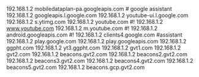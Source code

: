 192.168.1.2 mobiledataplan-pa.googleapis.com # google assistant
192.168.1.2 googleapis.l.google.com
192.168.1.2 youtube-ui.l.google.com
192.168.1.2 s.ytimg.com
192.168.1.2 youtube.com
#! 192.168.1.2 www.youtube.com
192.168.1.2 m.youtube.com
#! 192.168.1.2 android.googleapis.com
#! 192.168.1.2 clients4.google.com #assistant
192.168.1.2 play.google.com
192.168.1.2 play.googleapis.com
192.168.1.2 ggpht.com
192.168.1.2 yt3.ggpht.com
192.168.1.2 gvt1.com
192.168.1.2 gvt2.com
192.168.1.2 beacons.gvt2.com
192.168.1.2 beacons2.gvt2.com
192.168.1.2 beacons3.gvt2.com
192.168.1.2 beacons4.gvt2.com
192.168.1.2 beacons5.gvt2.com
192.168.1.2 beacons.gcp.gvt2.com
